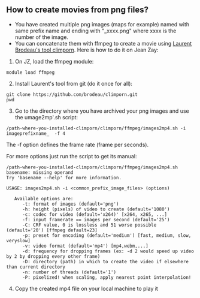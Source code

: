 ## How to create movies from png files?

* You have created multiple png images (maps for example) named with same prefix name and ending with "_xxxx.png" where xxxx is the number of the image.
* You can concatenate them with ffmpeg to create a movie using [Laurent Brodeau's tool climporn](https://github.com/brodeau/climporn/tree/master). Here is how to do it on Jean Zay:


1. On JZ, load the ffmpeg module:

``` 
module load ffmpeg
```

2. Install Laurent's tool from git (do it once for all):

```
git clone https://github.com/brodeau/climporn.git
pwd
```

3. Go to the directory where you have archived your png images and use the umage2mp'.sh script:

``` 
/path-where-you-installed-climporn/climporn/ffmpeg/images2mp4.sh -i imageprefixname_  -f 4
```
The -f option defines the frame rate (frame per seconds).

For more options just run the script to get its manual:

```
/path-where-you-installed-climporn/climporn/ffmpeg/images2mp4.sh 
basename: missing operand
Try 'basename --help' for more information.

USAGE: images2mp4.sh -i <common_prefix_image_files> (options)

   Available options are:
      -t: format of images (default='png')
      -h: height (pixels) of video to create (default='1080')
      -c: codec for video (default='x264)' [x264, x265, ...]
      -f: input framerate == images per second (default='25')
      -C: CRF value, 0 is lossless and 51 worse possible (default='20') [ffmpeg default=23]
      -p: preset for encoding (default='medium') [fast, medium, slow, veryslow]
      -v: video format (default='mp4') [mp4,webm,...]
      -d: frequency for dropping frames (ex: -d 2 would speed up video by 2 by dropping every other frame)
      -D: directory (path) in which to create the video if elsewhere than current directory
      -n: number of threads (default='1')
      -P: pixelized! when scaling, apply nearest point interpolation!
 ```
 
4. Copy the created mp4 file on your local machine to play it




